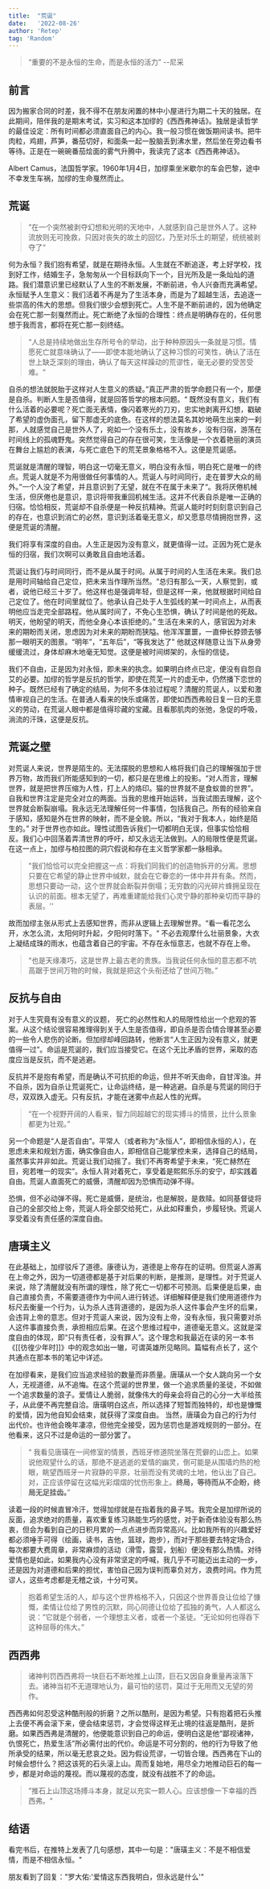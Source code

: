 ```yaml
---
title:  "荒诞"
date:   '2022-08-26'
author: 'Retep' 
tag: 'Random'
---
```


> “重要的不是永恒的生命，而是永恒的活力” --尼采


## 前言

因为搬家合同的时差，我不得不在朋友闲置的林中小屋进行为期二十天的独居。在此期间，陪伴我的是期末考试，实习和这本加缪的《西西弗神话》。独居是读哲学的最佳设定：所有时间都必须直面自己的内心。我一般习惯在做饭期间读书。把牛肉粒，鸡翅，芦笋，番茄切好，和面条一起一股脑丢到沸水里，然后坐在旁边看书等待。正是在一碗碗番茄烩面的雾气升腾中，我读完了这本《西西弗神话》。

Albert Camus，法国哲学家。1960年1月4日，加缪乘坐米歇尔的车会巴黎，途中不幸发生车祸，加缪的生命戛然而止。


## 荒诞

> ”在一个突然被剥夺幻想和光明的天地中，人就感到自己是世外人了。这种流放则无可挽救，只因对丧失的故土的回忆，乃至对乐土的期望，统统被剥夺了“


何为永恒？我们抱有希望，就是在期待永恒。人生就在不断追逐，考上好学校，找到好工作，结婚生子，急匆匆从一个目标跃向下一个，目光所及是一条灿灿的道路。我们潜意识里已经默认了人生的不断发展，不断前进，令人兴奋而充满希望。永恒赋予人生意义：我们活着不再是为了生活本身，而是为了超越生活，去追逐一些崇高的伟大的思想。但我们很少会想到死亡。人生不是不断前进的，因为他确定会在死亡那一刻戛然而止。死亡断绝了永恒的合理性：终点是明确存在的，任何思想于我而言，都将在死亡那一刻终结。

> “人总是持续地做出生存所号令的举动，出于种种原因头一条就是习惯。情愿死亡就意味确认了——即使本能地确认了这种习惯的可笑性，确认了活在世上缺乏深刻的理由，确认了每天这样躁动的荒谬性，毫无必要的受苦受难。“ 

自杀的想法就脱胎于这样对人生意义的质疑。”真正严肃的哲学命题只有一个，那便是自杀。判断人生是否值得，就是回答哲学的根本问题。“ 既然没有意义，我们有什么活着的必要呢？死亡面无表情，像闪着寒光的刀刃，忠实地剥离开幻想，戳破了希望的虚伪面孔，留下那虚无的底色。在这样的想法莫名其妙地萌生出来的一刹那，人就感觉自己是世外人了，宛如一个没有乐土，没有故乡，没有归宿，游荡在时间线上的孤魂野鬼。突然觉得自己的存在很可笑，生活像是一个衣着艳丽的演员在舞台上尴尬的表演，与死亡底色下的荒芜景象格格不入。这便是荒诞感。


荒诞就是清醒的理智，明白这一切毫无意义，明白没有永恒，明白死亡是唯一的终点。荒诞人就是不为用很做任何事情的人。荒诞人与时间同行，走在普罗大众的局外。”一个人没了希望，并且意识到了无望，就在不在属于未来了“。我将厌倦机械生活，但厌倦也是意识，意识将带我重回机械生活。这并不代表自杀是唯一正确的归宿。恰恰相反，荒诞却不自杀便是一种反抗精神。荒诞人能时时刻刻意识到自己的存在，也意识到消亡的必然，意识到活着毫无意义，却又愿意尽情拥抱世界，这便是荒诞的清醒。

我们将享有深度的自由。人生正是因为没有意义，就更值得一过。正因为死亡是永恒的归宿，我们次啊可以勇敢且自由地活着。

荒诞让我们与时间同行，而不是从属于时间。从属于时间的人生活在未来。我们总是用时间轴给自己定位，把未来当作理所当然。“总归有那么一天，人察觉到，或者，说他已经三十岁了。他这样也是强调年轻，但是这样一来，他就根据时间给自己定位了。他在时间里就位了。他承认自己处于人生弧线的某一时间点上，从而表明他应当走完全部路程。他从属时间了，不免心生恐惧，确认了时间是他的死敌。明天，他盼望的明天，而他全身心本该拒绝的。” 生活在未来的人，感官因为对未来的期盼而关闭，思虑因为对未来的期盼而狭隘。他浑浑噩噩，一直伸长脖颈去够那一眼明天的图景。“明年”，“五年后”，“等我发达了" 他就这样随意让当下从身旁缓缓流过，身体却麻木地毫无知觉。这便是被时间绑架的，永恒的信徒。

我们不自由，正是因为对永恒，即未来的执念。如果明白终点已定，便没有自怨自艾的必要。加缪的哲学是反抗的哲学，即使在荒芜一片的虚无中，仍然播下恋世的种子。既然已经有了确定的结局，为何不多体验过程呢？清醒的荒诞人，以爱和激情审视自己的生活。在普通人看来的快乐或痛苦，即使如西西弗般日复一日的无意义的劳动，在荒诞人眼中都是值得珍藏的宝藏。且看那肌肉的张弛，急促的呼吸，淌流的汗珠，这便是反抗。



## 荒诞之壁


对荒诞人来说，世界是陌生的。无法摆脱的思想和人格将我们自己的理解强加于世界万物，故而我们所能感知到的一切，都只是在思维上的投影。“对人而言，理解世界，就是把世界压缩为人性，打上人的烙印。猫的世界就不是食蚁兽的世界”。自我和世界注定是完全对立的两面。当我的思维开始运转，当我试图去理解，这个世界就会断裂崩塌。我永远无法理解任何一件事情，包括我自己。所有的经验来自于感知，感知是外在世界的映射，而不是全貌。所以，“我对于我本人，始终是陌生的。” 对于世界也亦如此。理性试图告诉我们一切都明白无误，但事实恰恰相反。我们心中回荡着弄清世界的呼吁，却又永远无法做到。人的局限性便是荒诞。在这一点上，加缪与柏拉图的洞穴假说和存在主义哲学家都一脉相承。

> "我们恰恰可以完全把握这一点：将我们同我们的创造物拆开的分离。思想只要在它希望的静止世界中缄默，就会在它眷恋的一体中井井有条。然而，思想只要动一动，这个世界就会断裂并倒塌；无穷数的闪光碎片蜂拥呈现在认识的前面。根本无望了，再难重建能给我们心灵宁静的那种亲切而平静的表层。''
> 

故而加缪主张从形式上去感知世界，而非从逻辑上去理解世界。“看一看花怎么开，水怎么流，太阳何时升起，夕阳何时落下。“ 不必去观摩什么壮丽景象，大衣上凝结成珠的雨水，也蕴含着自己的宇宙。不存在永恒意志，也就不存在上帝。


> “也是天缘凑巧，这是世界上最古老的贵族。当我说任何永恒的意志都不吭高踞于世间万物的时候，我就是把这个头衔还给了世间万物。”



## 反抗与自由

对于人生究竟有没有意义的议题， 死亡的必然性和人的局限性给出一个悲观的答案。从这个结论很容易推理得到关于人生是否值得，即自杀是否合情合理甚至必要的一些令人悲伤的论断。但加缪却峰回路转，他断言“人生正因为没有意义，就更值得一过”。命运是荒诞的，我们应当接受它。在这个无比矛盾的世界，采取的态度应当是反抗，而不是逃避。

反抗并不是抱有希望，而是确认不可抗拒的命运，但并不听天由命，自甘浑浊。并不自杀，因为自杀让荒诞死亡，让命运终结，是一种逃避。自杀是与荒诞的同归于尽，双双跌入虚无。只有反抗，才能在迷雾中点起人性的光辉。

> “在一个视野开阔的人看来，智力同超越它的现实搏斗的情景，比什么景象都更为壮观。”

另一个命题是“人是否自由”。平常人（或者称为“永恒人”，即相信永恒的人），在思虑未来和规划方面，确实像自由人，即相信自己能掌控未来，选择自己的结局，虽然事实并非如此。荒诞让我们动摇了。我们不再寄希望于未来，“死亡赫然在目，宛若唯一的现实”。永恒人背对着死亡，享受着是熙熙乐乐的安宁，却实践着自由。荒诞人直面死亡的威慑，清醒却因为恐惧而动弹不得。

恐惧，但不必动弹不得。死亡是威慑，是统治，也是解脱，是救赎。如同基督徒将自己的全部交给上帝，荒诞人将全部交给死亡，从此如释重负，步履轻快。荒诞人享受着没有责任感的深度自由。


## 唐璜主义
在此基础上，加缪驳斥了道德。康德认为，道德是上帝存在的证明。但荒诞人游离在上帝之外，因为一切道德都是基于对后果的判断，是推测，是理性。对于荒诞人来说，除了清醒就没有所谓的理性，除了死亡一切都不可预测。后果便是后果，由自己直接负责，不需要道德作为中间人进行转述。详细解释便是我们使用道德作为标尺去衡量一个行为，认为杀人违背道德的，是因为杀人这件事会产生坏的后果，会违背上帝的意志。但对于荒诞人来说，因为没有上帝，没有永恒，我只需要对杀人这件事直接负责，承担相应后果。在这个思维过程中，道德毫无意义。这就是深度自由的体现，即“只有责任者，没有罪人”。这个理念和我最近在读的另一本书《[[彷徨少年时]]》中的观念如出一辙，可谓英雄所见略同。篇幅有点长了，这个共通点在那本书的笔记中详述。


在加缪看来，是我们应当追求经验的数量而非质量。唐璜从一个女人跳向另一个女人，无视道德，从不追悔。在这个荒诞的世界里，做一个追求质量的圣徒，不如做一个追求数量的浪子。爱情让人脆弱，就像伟大的母亲会将自己的心分一大半给孩子，从此便不再完整自洽。唐璜明白这点，所以选择了短暂而独特的，却也是慷慨的爱情，因为他自知会结束，就获得了深度自由。
当然，唐璜会为自己的行为付出代价。也许他会晚年凄凉，但他完全接受，因为惩罚也是游戏规则的一部分。在他看来，这只不过是命运的一部分罢了。

>“ 我看见唐璜在一间修室的情景，西班牙修道院坐落在荒僻的山峦上。如果说他观望什么的话，那绝不是逃逝的爱情的幽灵，倒可能是从围墙灼热的枪眼，眺望西班牙一片寂静的平原，壮丽而没有灵魂的土地，他认出了自己。对，正应该停留在这幅光彩熠熠的忧伤形象上。**终局，等待而从不企盼，终局无足挂齿。**”


读着一段的时候直冒冷汗，觉得加缪就是在指着我的鼻子骂。我完全是加缪所说的反面，追求绝对的质量，喜欢重复练习熟能生巧的感觉，对于新奇体验没有那么热衷，但会为看到自己的日积月累的一点点进步而异常高兴。比如我所有的兴趣爱好都必须唾手可得（绘画，读书，吉他，篮球，跑步），而对于那些要去特定场合，每次都要大费周章，非常麻烦的活动（滑雪，露营，划船）便没有那么热情。对待爱情也是如此，如果我内心没有非常坚定的呼喊，我几乎不可能迈出主动的一步，还是因为对道德和后果的担忧，害怕自己因为误判而辜负对方，浪费时间。作为荒谬人，这些考虑都是无稽之谈，十分可笑。

> 抱着希望生活的人，却与这个世界格格不入，只因这个世界善良让位给了慷慨，柔情让位给了男性的沉默，同心同德让位给了孤独的勇气，人人都这么说：”它就是个弱者，一个理想主义者，或者一个圣徒。“无论如何也得吞下这种屈辱的伟大。”


## 西西弗


> 诸神判罚西西弗将一块巨石不断地推上山顶，巨石又因自身重量再滚落下去。诸神当初不无道理地认为，最可怕的惩罚，莫过于无用而又无望的劳作。

西西弗如何忍受这种酷刑般的折磨？之所以酷刑，是因为希望。只有抱着把石头推上去便不再会滚下来，便会结束惩罚，才会觉得这样无止境的往返是酷刑，是折磨。如果西西弗是清醒的，他便能意识到自己的命运，便明白这是他“鄙视诸神，仇恨死亡，热爱生活”所必需付出的代价。命运是不可分割的，他的行为导致了他所承受的结果，所以毫无悲哀之处。因为假设荒谬，一切皆合理。西西弗在下山的时候会想什么？把这该死的石头滚上山。周而复始地，用尽全力地推动巨石的每一步，都是对命运的蔑视。而以蔑视的态度，就没有战胜不了的命运。


> ”推石上山顶这场搏斗本身，就足以充实一颗人心。应该想像一下幸福的西西弗。“

## 结语
看完书后，在推特上发表了几句感想，其中一句是："唐璜主义：不是不相信爱情，而是不相信永恒。"

朋友看到了回复："罗大佑:'爱情这东西我明白，但永远是什么'"
